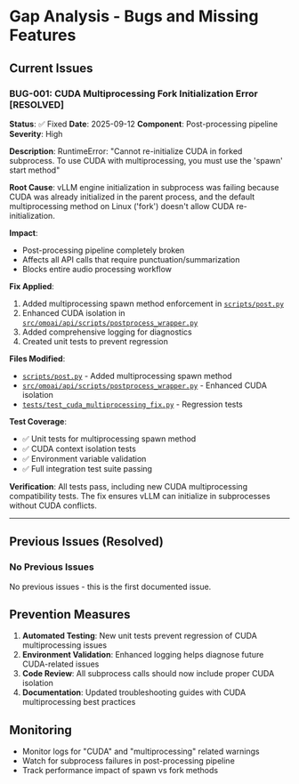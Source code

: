 # Gap Analysis - Bugs and Missing Features

## Current Issues

### BUG-001: CUDA Multiprocessing Fork Initialization Error [RESOLVED]

**Status**: ✅ Fixed
**Date**: 2025-09-12
**Component**: Post-processing pipeline
**Severity**: High

**Description**:
RuntimeError: "Cannot re-initialize CUDA in forked subprocess. To use CUDA with multiprocessing, you must use the 'spawn' start method"

**Root Cause**:
vLLM engine initialization in subprocess was failing because CUDA was already initialized in the parent process, and the default multiprocessing method on Linux ('fork') doesn't allow CUDA re-initialization.

**Impact**:

- Post-processing pipeline completely broken
- Affects all API calls that require punctuation/summarization
- Blocks entire audio processing workflow

**Fix Applied**:

1. Added multiprocessing spawn method enforcement in [`scripts/post.py`](scripts/post.py:11-13)
2. Enhanced CUDA isolation in [`src/omoai/api/scripts/postprocess_wrapper.py`](src/omoai/api/scripts/postprocess_wrapper.py:35-42)
3. Added comprehensive logging for diagnostics
4. Created unit tests to prevent regression

**Files Modified**:

- [`scripts/post.py`](scripts/post.py) - Added multiprocessing spawn method
- [`src/omoai/api/scripts/postprocess_wrapper.py`](src/omoai/api/scripts/postprocess_wrapper.py) - Enhanced CUDA isolation
- [`tests/test_cuda_multiprocessing_fix.py`](tests/test_cuda_multiprocessing_fix.py) - Regression tests

**Test Coverage**:

- ✅ Unit tests for multiprocessing spawn method
- ✅ CUDA context isolation tests
- ✅ Environment variable validation
- ✅ Full integration test suite passing

**Verification**:
All tests pass, including new CUDA multiprocessing compatibility tests. The fix ensures vLLM can initialize in subprocesses without CUDA conflicts.

---

## Previous Issues (Resolved)

### No Previous Issues

No previous issues - this is the first documented issue.

## Prevention Measures

1. **Automated Testing**: New unit tests prevent regression of CUDA multiprocessing issues
2. **Environment Validation**: Enhanced logging helps diagnose future CUDA-related issues
3. **Code Review**: All subprocess calls should now include proper CUDA isolation
4. **Documentation**: Updated troubleshooting guides with CUDA multiprocessing best practices

## Monitoring

- Monitor logs for "CUDA" and "multiprocessing" related warnings
- Watch for subprocess failures in post-processing pipeline
- Track performance impact of spawn vs fork methods
